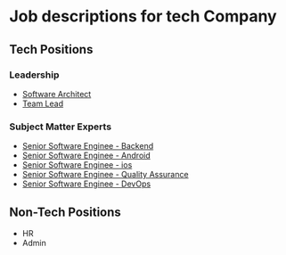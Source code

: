 # Job descriptions for tech Company

## Tech Positions
### Leadership
* [Software Architect](software-architect.md)
* [Team Lead](team-lead.md)

### Subject Matter Experts
* [Senior Software Enginee - Backend](sse-backend.md)
* [Senior Software Enginee - Android](sse-android.md)
* [Senior Software Enginee - ios](sse-ios.md)
* [Senior Software Enginee - Quality Assurance](sse-qa.md)
* [Senior Software Enginee - DevOps](sse-devops.md)

## Non-Tech Positions
* HR
* Admin
